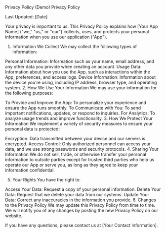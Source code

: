 Privacy Policy (Demo)
Privacy Policy

Last Updated: [Date]

Your privacy is important to us. This Privacy Policy explains how [Your App Name] ("we," "us," or "our") collects, uses, and protects your personal information when you use our application ("App").

1. Information We Collect
We may collect the following types of information:

Personal Information: Information such as your name, email address, and any other data you provide when creating an account.
Usage Data: Information about how you use the App, such as interactions within the App, preferences, and access logs.
Device Information: Information about the device you're using, including IP address, browser type, and operating system.
2. How We Use Your Information
We may use your information for the following purposes:

To Provide and Improve the App: To personalize your experience and ensure the App runs smoothly.
To Communicate with You: To send important notifications, updates, or respond to inquiries.
For Analytics: To analyze usage trends and improve functionality.
3. How We Protect Your Information
We implement a variety of security measures to ensure your personal data is protected:

Encryption: Data transmitted between your device and our servers is encrypted.
Access Control: Only authorized personnel can access your data, and we use strong passwords and security protocols.
4. Sharing Your Information
We do not sell, trade, or otherwise transfer your personal information to outside parties except for trusted third parties who help us operate our App or serve you, as long as they agree to keep your information confidential.

5. Your Rights
You have the right to:

Access Your Data: Request a copy of your personal information.
Delete Your Data: Request that we delete your data from our systems.
Update Your Data: Correct any inaccuracies in the information you provide.
6. Changes to the Privacy Policy
We may update this Privacy Policy from time to time. We will notify you of any changes by posting the new Privacy Policy on our website.

If you have any questions, please contact us at [Your Contact Information].

